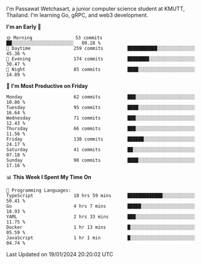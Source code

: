 
I'm Passawat Wetchasart, a junior computer science student at KMUTT, Thailand. I'm learning Go, gRPC, and web3 development.



<!--START_SECTION:waka-->
**I'm an Early 🐤** 

```text
🌞 Morning                53 commits          ██░░░░░░░░░░░░░░░░░░░░░░░   09.28 % 
🌆 Daytime                259 commits         ███████████░░░░░░░░░░░░░░   45.36 % 
🌃 Evening                174 commits         ████████░░░░░░░░░░░░░░░░░   30.47 % 
🌙 Night                  85 commits          ████░░░░░░░░░░░░░░░░░░░░░   14.89 % 
```
📅 **I'm Most Productive on Friday** 

```text
Monday                   62 commits          ███░░░░░░░░░░░░░░░░░░░░░░   10.86 % 
Tuesday                  95 commits          ████░░░░░░░░░░░░░░░░░░░░░   16.64 % 
Wednesday                71 commits          ███░░░░░░░░░░░░░░░░░░░░░░   12.43 % 
Thursday                 66 commits          ███░░░░░░░░░░░░░░░░░░░░░░   11.56 % 
Friday                   138 commits         ██████░░░░░░░░░░░░░░░░░░░   24.17 % 
Saturday                 41 commits          ██░░░░░░░░░░░░░░░░░░░░░░░   07.18 % 
Sunday                   98 commits          ████░░░░░░░░░░░░░░░░░░░░░   17.16 % 
```


📊 **This Week I Spent My Time On** 

```text
💬 Programming Languages: 
TypeScript               10 hrs 59 mins      █████████████░░░░░░░░░░░░   50.41 % 
Go                       4 hrs 7 mins        █████░░░░░░░░░░░░░░░░░░░░   18.93 % 
YAML                     2 hrs 33 mins       ███░░░░░░░░░░░░░░░░░░░░░░   11.75 % 
Docker                   1 hr 13 mins        █░░░░░░░░░░░░░░░░░░░░░░░░   05.59 % 
JavaScript               1 hr 1 min          █░░░░░░░░░░░░░░░░░░░░░░░░   04.74 % 
```


 Last Updated on 19/01/2024 20:20:02 UTC
<!--END_SECTION:waka-->

<!--
**markpassawat/markpassawat** is a ✨ _special_ ✨ repository because its `README.md` (this file) appears on your GitHub profile.

Here are some ideas to get you started:

- 🔭 I’m currently working on ...
- 🌱 I’m currently learning ...
- 👯 I’m looking to collaborate on ...
- 🤔 I’m looking for help with ...
- 💬 Ask me about ...
- 📫 How to reach me: ...
- 😄 Pronouns: He/Him
- ⚡ Fun fact: ...
-->
